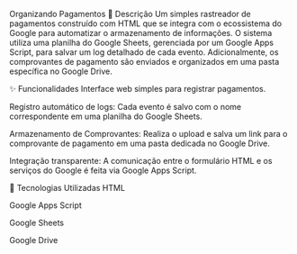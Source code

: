 Organizando Pagamentos
📝 Descrição
Um simples rastreador de pagamentos construído com HTML que se integra com o ecossistema do Google para automatizar o armazenamento de informações. O sistema utiliza uma planilha do Google Sheets, gerenciada por um Google Apps Script, para salvar um log detalhado de cada evento. Adicionalmente, os comprovantes de pagamento são enviados e organizados em uma pasta específica no Google Drive.

✨ Funcionalidades
Interface web simples para registrar pagamentos.

Registro automático de logs: Cada evento é salvo com o nome correspondente em uma planilha do Google Sheets.

Armazenamento de Comprovantes: Realiza o upload e salva um link para o comprovante de pagamento em uma pasta dedicada no Google Drive.

Integração transparente: A comunicação entre o formulário HTML e os serviços do Google é feita via Google Apps Script.

🚀 Tecnologias Utilizadas
HTML

Google Apps Script

Google Sheets

Google Drive

